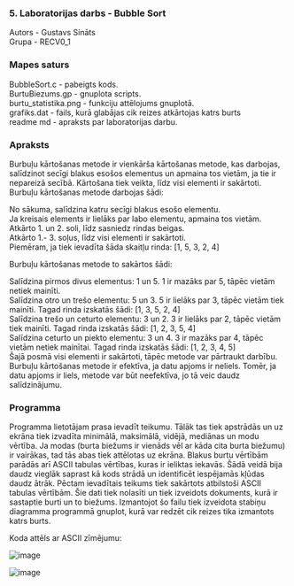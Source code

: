### 5. Laboratorijas darbs - Bubble Sort  
Autors - Gustavs Sināts  
Grupa - RECV0_1
### Mapes saturs  
BubbleSort.c - pabeigts kods.   
BurtuBiezums.gp - gnuplota scripts.  
burtu_statistika.png - funkciju attēlojums gnuplotā.  
grafiks.dat - fails, kurā glabājas cik reizes atkārtojas katrs burts   
readme md - apraksts par laboratorijas darbu. 

  

### Apraksts  

Burbuļu kārtošanas metode ir vienkārša kārtošanas metode, kas darbojas, salīdzinot secīgi blakus esošos elementus un apmaina tos vietām, ja tie ir nepareizā secībā. Kārtošana tiek veikta, līdz visi elementi ir sakārtoti.
Burbuļu kārtošanas metode darbojas šādi:
  
No sākuma, salīdzina katru secīgi blakus esošo elementu.  
Ja kreisais elements ir lielāks par labo elementu, apmaina tos vietām.  
Atkārto 1. un 2. soli, līdz sasniedz rindas beigas.  
Atkārto 1.- 3. soļus, līdz visi elementi ir sakārtoti.  
Piemēram, ja tiek ievadīta šāda skaitļu rinda: [1, 5, 3, 2, 4]  

Burbuļu kārtošanas metode to sakārtos šādi:  
  
Salīdzina pirmos divus elementus: 1 un 5. 1 ir mazāks par 5, tāpēc vietām netiek mainīti.  
Salīdzina otro un trešo elementu: 5 un 3. 5 ir lielāks par 3, tāpēc vietām tiek mainīti. Tagad rinda izskatās šādi:
[1, 3, 5, 2, 4]  
Salīdzina trešo un ceturto elementu: 3 un 2. 3 ir lielāks par 2, tāpēc vietām tiek mainīti. Tagad rinda izskatās šādi:
[1, 2, 3, 5, 4]  
Salīdzina ceturto un piekto elementu: 3 un 4. 3 ir mazāks par 4, tāpēc vietām netiek mainītai. Tagad rinda izskatās šādi:
[1, 2, 3, 4, 5]  
Šajā posmā visi elementi ir sakārtoti, tāpēc metode var pārtraukt darbību.  
Burbuļu kārtošanas metode ir efektīva, ja datu apjoms ir neliels. Tomēr, ja datu apjoms ir liels, metode var būt neefektīva, jo tā veic daudz salīdzinājumu.  


### Programma  
Programma lietotājam prasa ievadīt teikumu. Tālāk tas tiek apstrādās un uz ekrāna tiek izvadīta minimālā, maksimālā, vidējā, mediānas un modu vērtība. Ja modas (burta biežums ir vienāds vēl ar kāda cita burta biežumu) ir vairākas, tad tās abas tiek attēlotas uz ekrāna. Blakus burtu vērtībām parādās arī ASCII tabulas vērtības, kuras ir ieliktas iekavās. Šādā veidā bija daudz vieglāk saprast kā kods strādā un identificēt 
iespējamās kļūdas daudz ātrāk. Pēctam ievadītais teikums tiek sakārtots atbilstoši ASCII tabulas vērtībām. Šie dati tiek nolasīti un tiek izveidots dokuments, kurā ir sastaptie burti un to biežums. Izmantojot šo failu tiek izveidota stabiņu diagramma programmā gnuplot, kurā var redzēt cik reizes tika izmantots katrs burts.  
  
Koda attēls ar ASCII zīmējumu:  

    
![image](https://github.com/GustavsSinats/RTR105_2023_01/assets/144107004/18bc9cf2-ad7d-4c08-811a-dae3d9c26621)  

    
![image](https://github.com/GustavsSinats/RTR105_2023_01/assets/144107004/fdb8b8ba-926d-46c8-97f2-b2946be785f5)
